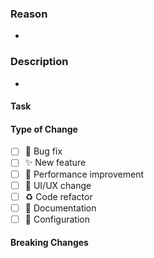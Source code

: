 ### Reason
-

### Description
-

#### Task
<!---
Example:
- `https://devjonas.atlassian.net/browse/AQF-1`
--->

#### Type of Change

<!-- Mark with an "x" the options that apply -->

- [ ] 🐛 Bug fix
- [ ] ✨ New feature
- [ ] 🚀 Performance improvement
- [ ] 💄 UI/UX change
- [ ] ♻️ Code refactor
- [ ] 📝 Documentation
- [ ] 🔧 Configuration

#### Breaking Changes
<!-- List any breaking changes introduced by this PR -->

<!---
#### Screenshots

<div style="display: flex; gap: 10px;">
  <img src="LINK" width="300">
</div>
-->
